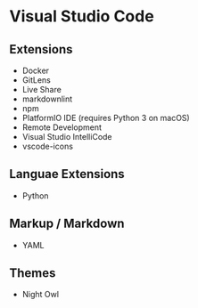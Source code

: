 # Visual Studio Code

## Extensions

* Docker
* GitLens
* Live Share
* markdownlint
* npm
* PlatformIO IDE (requires Python 3 on macOS)
* Remote Development
* Visual Studio IntelliCode
* vscode-icons

## Languae Extensions

* Python

## Markup / Markdown

* YAML

## Themes

* Night Owl